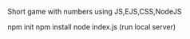 Short game with numbers
using JS,EJS,CSS,NodeJS

npm init
npm install
node index.js (run local server)

